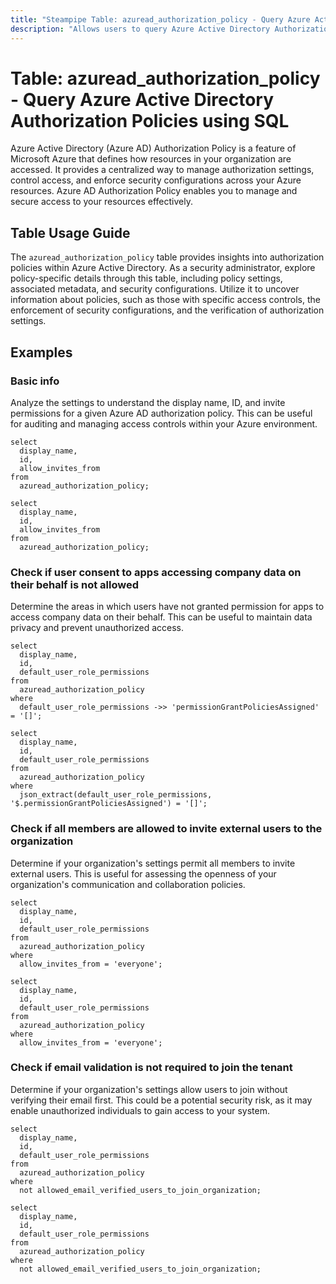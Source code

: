 ```yaml
---
title: "Steampipe Table: azuread_authorization_policy - Query Azure Active Directory Authorization Policies using SQL"
description: "Allows users to query Azure Active Directory Authorization Policies, specifically the policy settings, providing insights into access management and security configurations."
---
```


# Table: azuread_authorization_policy - Query Azure Active Directory Authorization Policies using SQL

Azure Active Directory (Azure AD) Authorization Policy is a feature of Microsoft Azure that defines how resources in your organization are accessed. It provides a centralized way to manage authorization settings, control access, and enforce security configurations across your Azure resources. Azure AD Authorization Policy enables you to manage and secure access to your resources effectively.

## Table Usage Guide

The `azuread_authorization_policy` table provides insights into authorization policies within Azure Active Directory. As a security administrator, explore policy-specific details through this table, including policy settings, associated metadata, and security configurations. Utilize it to uncover information about policies, such as those with specific access controls, the enforcement of security configurations, and the verification of authorization settings.

## Examples

### Basic info
Analyze the settings to understand the display name, ID, and invite permissions for a given Azure AD authorization policy. This can be useful for auditing and managing access controls within your Azure environment.

```sql+postgres
select
  display_name,
  id,
  allow_invites_from
from
  azuread_authorization_policy;
```

```sql+sqlite
select
  display_name,
  id,
  allow_invites_from
from
  azuread_authorization_policy;
```

### Check if user consent to apps accessing company data on their behalf is not allowed
Determine the areas in which users have not granted permission for apps to access company data on their behalf. This can be useful to maintain data privacy and prevent unauthorized access.

```sql+postgres
select
  display_name,
  id,
  default_user_role_permissions
from
  azuread_authorization_policy
where
  default_user_role_permissions ->> 'permissionGrantPoliciesAssigned' = '[]';
```

```sql+sqlite
select
  display_name,
  id,
  default_user_role_permissions
from
  azuread_authorization_policy
where
  json_extract(default_user_role_permissions, '$.permissionGrantPoliciesAssigned') = '[]';
```

### Check if all members are allowed to invite external users to the organization
Determine if your organization's settings permit all members to invite external users. This is useful for assessing the openness of your organization's communication and collaboration policies.

```sql+postgres
select
  display_name,
  id,
  default_user_role_permissions
from
  azuread_authorization_policy
where
  allow_invites_from = 'everyone';
```

```sql+sqlite
select
  display_name,
  id,
  default_user_role_permissions
from
  azuread_authorization_policy
where
  allow_invites_from = 'everyone';
```

### Check if email validation is not required to join the tenant
Determine if your organization's settings allow users to join without verifying their email first. This could be a potential security risk, as it may enable unauthorized individuals to gain access to your system.

```sql+postgres
select
  display_name,
  id,
  default_user_role_permissions
from
  azuread_authorization_policy
where
  not allowed_email_verified_users_to_join_organization;
```

```sql+sqlite
select
  display_name,
  id,
  default_user_role_permissions
from
  azuread_authorization_policy
where
  not allowed_email_verified_users_to_join_organization;
```